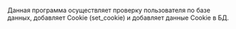 Данная программа осуществляет проверку пользователя по базе данных, добавляет Cookie (set_cookie) и добавляет данные Cookie в БД.
